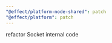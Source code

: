 ```yaml
---
"@effect/platform-node-shared": patch
"@effect/platform": patch
---
```


refactor Socket internal code
